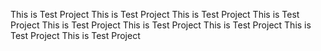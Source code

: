 This is Test Project
This is Test Project
This is Test Project
This is Test Project
This is Test Project
This is Test Project
This is Test Project
This is Test Project
This is Test Project